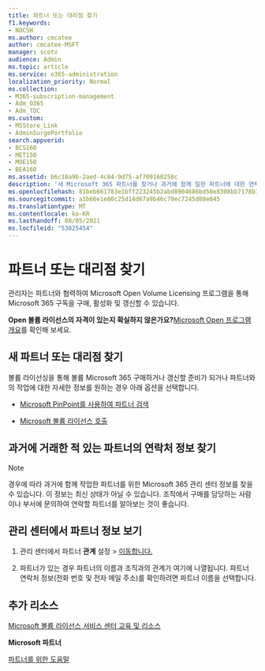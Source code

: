 ```yaml
---
title: 파트너 또는 대리점 찾기
f1.keywords:
- NOCSH
ms.author: cmcatee
author: cmcatee-MSFT
manager: scotv
audience: Admin
ms.topic: article
ms.service: o365-administration
localization_priority: Normal
ms.collection:
- M365-subscription-management
- Adm_O365
- Adm_TOC
ms.custom:
- MSStore_Link
- AdminSurgePortfolio
search.appverid:
- BCS160
- MET150
- MOE150
- BEA160
ms.assetid: b6c18a9b-2aed-4c84-9d75-af709160258c
description: '새 Microsoft 365 파트너를 찾거나 과거에 함께 일한 파트너에 대한 연락처 정보를 얻는 방법을 알아보는 방법을 배워야 합니다. '
ms.openlocfilehash: 81beb661783e1bff223245b2abd8904686bd50e8308bb7178b161fb84da455d5
ms.sourcegitcommit: a1b66e1e80c25d14d67a9b46c79ec7245d88e045
ms.translationtype: MT
ms.contentlocale: ko-KR
ms.lasthandoff: 08/05/2021
ms.locfileid: "53825454"
---
```

# <a name="find-your-partner-or-reseller"></a>파트너 또는 대리점 찾기

관리자는 파트너와 협력하여 Microsoft Open Volume Licensing 프로그램을 통해 Microsoft 365 구독을 구매, 활성화 및 갱신할 수 있습니다. 
  
 **Open 볼륨 라이선스의 자격이 있는지 확실하지 않은가요?**[Microsoft Open 프로그램 개요](https://go.microsoft.com/fwlink/p/?LinkId=613298)를 확인해 보세요.
  
## <a name="find-a-new-partner-or-reseller"></a>새 파트너 또는 대리점 찾기

볼륨 라이선싱을 통해 볼륨 Microsoft 365 구매하거나 갱신할 준비가 되거나 파트너와의 작업에 대한 자세한 정보를 원하는 경우 아래 옵션을 선택합니다. 
  
- [Microsoft PinPoint를 사용하여 파트너 검색](https://go.microsoft.com/fwlink/p/?LinkId=613304)
    
- [Microsoft 볼륨 라이선스 호출](https://go.microsoft.com/fwlink/p/?LinkId=613305)
    
## <a name="find-contact-information-for-a-partner-youve-worked-with-in-the-past"></a>과거에 거래한 적 있는 파트너의 연락처 정보 찾기

> [!NOTE]
> 경우에 따라 과거에 함께 작업한 파트너를 위한 Microsoft 365 관리 센터 정보를 찾을 수 있습니다. 이 정보는 최신 상태가 아닐 수 있습니다. 조직에서 구매를 담당하는 사람이나 부서에 문의하여 연락할 파트너를 알아보는 것이 좋습니다. 
  
## <a name="get-partner-info-in-the-admin-center"></a>관리 센터에서 파트너 정보 보기

1. 관리 센터에서 파트너 **관계** 설정  >  <a href="https://go.microsoft.com/fwlink/p/?linkid=2074649" target="_blank">이동합니다.</a>
  
2. 파트너가 있는 경우 파트너의 이름과 조직과의 관계가 여기에 나열됩니다. 파트너 연락처 정보(전화 번호 및 전자 메일 주소)를 확인하려면 파트너 이름을 선택합니다.
    
## <a name="more-resources"></a>추가 리소스

[Microsoft 볼륨 라이선스 서비스 센터 교육 및 리소스](https://go.microsoft.com/fwlink/?LinkId=613306)
  
 **Microsoft 파트너**
  
[파트너를 위한 도움말](https://support.microsoft.com/office/ae811622-b838-4f62-b7e9-659627374963)
  

